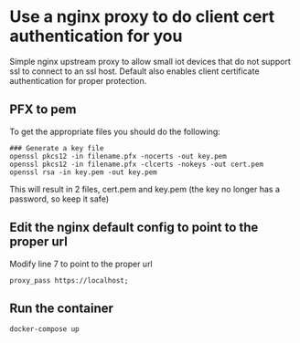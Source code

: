 # Use a nginx proxy to do client cert authentication for you

Simple nginx upstream proxy to allow small iot devices that do not support ssl to connect to an ssl host. Default also enables client certificate authentication for proper protection.

## PFX to pem
To get the appropriate files you should do the following:

```
### Generate a key file
openssl pkcs12 -in filename.pfx -nocerts -out key.pem
openssl pkcs12 -in filename.pfx -clcerts -nokeys -out cert.pem
openssl rsa -in key.pem -out key.pem
```

This will result in 2 files, cert.pem and key.pem (the key no longer has a password, so keep it safe)

## Edit the nginx default config to point to the proper url
Modify line 7 to point to the proper url
```
proxy_pass https://localhost;
```

## Run the container
```
docker-compose up
```
